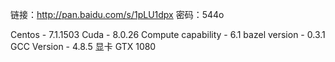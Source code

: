 链接：http://pan.baidu.com/s/1pLU1dpx 密码：544o

Centos - 7.1.1503
Cuda - 8.0.26 
Compute capability - 6.1 
bazel version - 0.3.1 
GCC Version - 4.8.5
显卡 GTX 1080